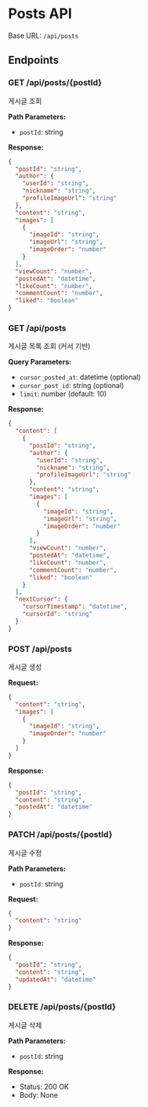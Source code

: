 # Posts API

Base URL: `/api/posts`

## Endpoints

### GET /api/posts/{postId}
게시글 조회

**Path Parameters:**
- `postId`: string

**Response:**
```json
{
  "postId": "string",
  "author": {
    "userId": "string",
    "nickname": "string",
    "profileImageUrl": "string"
  },
  "content": "string",
  "images": [
    {
      "imageId": "string",
      "imageUrl": "string",
      "imageOrder": "number"
    }
  ],
  "viewCount": "number",
  "postedAt": "datetime",
  "likeCount": "number",
  "commentCount": "number",
  "liked": "boolean"
}
```

### GET /api/posts
게시글 목록 조회 (커서 기반)

**Query Parameters:**
- `cursor_posted_at`: datetime (optional)
- `cursor_post_id`: string (optional)
- `limit`: number (default: 10)

**Response:**
```json
{
  "content": [
    {
      "postId": "string",
      "author": {
        "userId": "string",
        "nickname": "string",
        "profileImageUrl": "string"
      },
      "content": "string",
      "images": [
        {
          "imageId": "string",
          "imageUrl": "string",
          "imageOrder": "number"
        }
      ],
      "viewCount": "number",
      "postedAt": "datetime",
      "likeCount": "number",
      "commentCount": "number",
      "liked": "boolean"
    }
  ],
  "nextCursor": {
    "cursorTimestamp": "datetime",
    "cursorId": "string"
  }
}
```

### POST /api/posts
게시글 생성

**Request:**
```json
{
  "content": "string",
  "images": [
    {
      "imageId": "string",
      "imageOrder": "number"
    }
  ]
}
```

**Response:**
```json
{
  "postId": "string",
  "content": "string",
  "postedAt": "datetime"
}
```

### PATCH /api/posts/{postId}
게시글 수정

**Path Parameters:**
- `postId`: string

**Request:**
```json
{
  "content": "string"
}
```

**Response:**
```json
{
  "postId": "string",
  "content": "string",
  "updatedAt": "datetime"
}
```

### DELETE /api/posts/{postId}
게시글 삭제

**Path Parameters:**
- `postId`: string

**Response:**
- Status: 200 OK
- Body: None